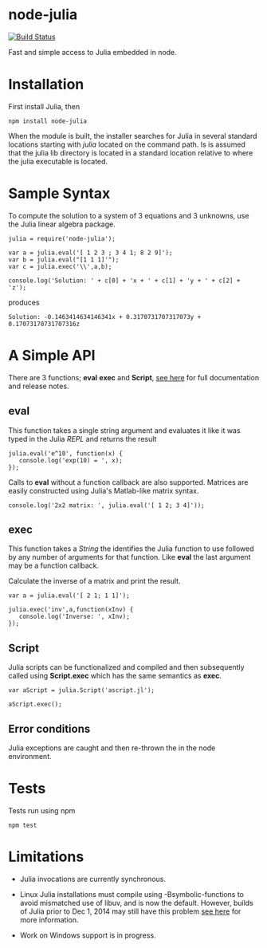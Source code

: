node-julia
==========

[![Build Status](https://travis-ci.org/waTeim/node-julia.svg?branch=master)](https://travis-ci.org/waTeim/node-julia)

Fast and simple access to Julia embedded in node.

# Installation

First install Julia, then

    npm install node-julia

When the module is built, the installer searches for Julia in several
standard locations starting with *julia* located on the command path. 
Is is assumed that the julia lib directory is located in a standard location
relative to where the julia executable is located.

# Sample Syntax

To compute the solution to a system of 3 equations and 3 unknowns, use the Julia
linear algebra package.

    julia = require('node-julia');

    var a = julia.eval('[ 1 2 3 ; 3 4 1; 8 2 9]');
    var b = julia.eval("[1 1 1]'");
    var c = julia.exec('\\',a,b);

    console.log('Solution: ' + c[0] + 'x + ' + c[1] + 'y + ' + c[2] + 'z');

produces

    Solution: -0.1463414634146341x + 0.3170731707317073y + 0.17073170731707316z

# A Simple API

There are 3 functions; **eval** **exec** and **Script**, [see here](http://node-julia.readme.io/)
for full documentation and release notes.

## eval

This function takes a single string argument and evaluates it like it was typed
in the Julia *REPL* and returns the result

    julia.eval('e^10', function(x) {
       console.log('exp(10) = ', x);
    });

Calls to **eval** without a function callback are also supported. Matrices 
are easily constructed using Julia's Matlab-like matrix syntax.

    console.log('2x2 matrix: ', julia.eval('[ 1 2; 3 4]'));

## exec

This function takes a *String* the identifies the Julia function to
use followed by any number of arguments for that function.  Like **eval**
the last argument may be a function callback.

Calculate the inverse of a matrix and print the result.

    var a = julia.eval('[ 2 1; 1 1]');
    
    julia.exec('inv',a,function(xInv) {
       console.log('Inverse: ', xInv);
    });

## Script

Julia scripts can be functionalized and compiled and then subsequently
called using **Script.exec** which has the same semantics as **exec**.

    var aScript = julia.Script('ascript.jl');

    aScript.exec();

## Error conditions

Julia exceptions are caught and then re-thrown the in the node environment.

# Tests
Tests run using npm

    npm test

# Limitations

* Julia invocations are currently synchronous.

* Linux Julia installations must compile using -Bsymbolic-functions to avoid mismatched
use of libuv, and is now the default.  However, builds of Julia prior to Dec 1, 2014 may
still have this problem [see here](http://node-julia.readme.io/v0.2.3/docs/use-of-libuv)
for more information.

* Work on Windows support is in progress.
